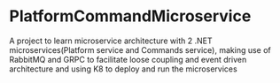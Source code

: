 # PlatformCommandMicroservice
A project to learn microservice architecture with 2 .NET microservices(Platform service and Commands service), making use of RabbitMQ and GRPC to facilitate loose coupling and event driven architecture and using K8 to deploy and run the microservices
